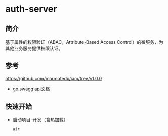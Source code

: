 # auth-server

## 简介

基于属性的权限验证（ABAC，Attribute-Based Access Control）的微服务，为其他业务服务提供权限认证。

## 参考
https://github.com/marmotedu/iam/tree/v1.0.0

- [go swagg api文档](https://github.com/swaggo/swag/blob/master/README_zh-CN.md#%E5%A3%B0%E6%98%8E%E5%BC%8F%E6%B3%A8%E9%87%8A%E6%A0%BC%E5%BC%8F)

## 快速开始

- 启动项目-开发（含热加载）

  ```sh
  air
  ```


